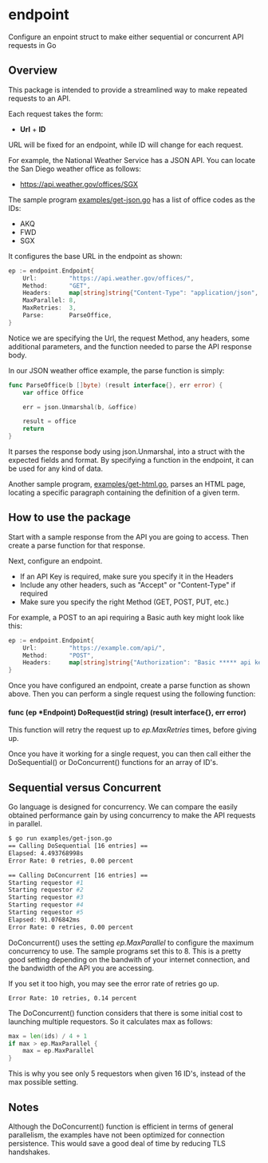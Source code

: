 # endpoint
Configure an enpoint struct to make either sequential or concurrent API requests in Go

## Overview
This package is intended to provide a streamlined way to make repeated requests to an API.

Each request takes the form:
* **Url** + **ID**

URL will be fixed for an endpoint, while ID will change for each request.

For example, the National Weather Service has a JSON API. You can locate the San Diego weather office as follows:
* https://api.weather.gov/offices/SGX

The sample program [examples/get-json.go](https://github.com/DavidSantia/endpoint/blob/master/examples/get-json.go) has
a list of office codes as the IDs:
* AKQ
* FWD
* SGX

It configures the base URL in the endpoint as shown:
```go
ep := endpoint.Endpoint{
	Url:         "https://api.weather.gov/offices/",
	Method:      "GET",
	Headers:     map[string]string{"Content-Type": "application/json", "Accept": "*"},
	MaxParallel: 8,
	MaxRetries:  3,
	Parse:       ParseOffice,
}
```

Notice we are specifying the Url, the request Method, any headers, some additional parameters, and the function
needed to parse the API response body.

In our JSON weather office example, the parse function is simply:
```go
func ParseOffice(b []byte) (result interface{}, err error) {
	var office Office

	err = json.Unmarshal(b, &office)

	result = office
	return
}
```
It parses the response body using json.Unmarshal, into a struct with the expected fields and format.  By specifying
a function in the endpoint, it can be used for any kind of data.

Another sample program, [examples/get-html.go](https://github.com/DavidSantia/endpoint/blob/master/examples/get-html.go),
parses an HTML page, locating a specific paragraph containing the definition of a given term.

## How to use the package

Start with a sample response from the API you are going to access.  Then create a parse function for that response.

Next, configure an endpoint.
* If an API Key is required, make sure you specify it in the Headers
* Include any other headers, such as "Accept" or "Content-Type" if required
* Make sure you specify the right Method (GET, POST, PUT, etc.)

For example, a POST to an api requiring a Basic auth key might look like this:

```go
ep := endpoint.Endpoint{
	Url:         "https://example.com/api/",
	Method:      "POST",
	Headers:     map[string]string{"Authorization": "Basic ***** api key *****"},
}
```

Once you have configured an endpoint, create a parse function as shown above. Then you can perform a single request
using the following function:
#### func (ep *Endpoint) DoRequest(id string) (result interface{}, err error)

This function will retry the request up to *ep.MaxRetries* times, before giving up.

Once you have it working for a single request, you can then call either the DoSequential() or DoConcurrent()
functions for an array of ID's.

## Sequential versus Concurrent
Go language is designed for concurrency. We can compare the easily obtained performance gain by using concurrency
to make the API requests in parallel.

```sh
$ go run examples/get-json.go
== Calling DoSequential [16 entries] ==
Elapsed: 4.493768998s
Error Rate: 0 retries, 0.00 percent

== Calling DoConcurrent [16 entries] ==
Starting requestor #1
Starting requestor #2
Starting requestor #3
Starting requestor #4
Starting requestor #5
Elapsed: 91.076842ms
Error Rate: 0 retries, 0.00 percent
```

DoConcurrent() uses the setting *ep.MaxParallel* to configure the maximum concurrency to use.
The sample programs set this to 8. This is a pretty good setting depending on the bandwith of your
internet connection, and the bandwidth of the API you are accessing.

If you set it too high, you may see the error rate of retries go up.
```
Error Rate: 10 retries, 0.14 percent
```

The DoConcurrent() function considers that there is some initial cost to launching multiple requestors.
So it calculates max as follows:
```go
max = len(ids) / 4 + 1
if max > ep.MaxParallel {
	max = ep.MaxParallel
}
```
This is why you see only 5 requestors when given 16 ID's, instead of the max possible setting.

## Notes

Although the DoConcurrent() function is efficient in terms of general parallelism, the examples have not been
optimized for connection persistence.  This would save a good deal of time by reducing TLS handshakes.